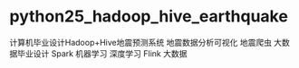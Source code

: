 # python25_hadoop_hive_earthquake
计算机毕业设计Hadoop+Hive地震预测系统 地震数据分析可视化 地震爬虫 大数据毕业设计 Spark 机器学习 深度学习 Flink 大数据
